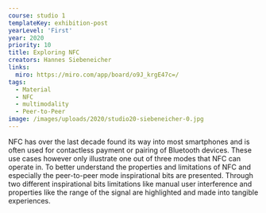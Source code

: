 ```yaml
---
course: studio 1
templateKey: exhibition-post
yearLevel: 'First'
year: 2020
priority: 10
title: Exploring NFC
creators: Hannes Siebeneicher
links:
  miro: https://miro.com/app/board/o9J_krgE47c=/
tags:
  - Material
  - NFC
  - multimodality
  - Peer-to-Peer
image: /images/uploads/2020/studio20-siebeneicher-0.jpg
---
```


NFC has over the last decade found its way into most smartphones and is often used for contactless payment or pairing of Bluetooth devices. These use cases however only illustrate one out of three modes that NFC can operate in. To better understand the properties and limitations of NFC and especially the peer-to-peer mode inspirational bits are presented. Through two different inspirational bits limitations like manual user interference and properties like the range of the signal are highlighted and made into tangible experiences.
